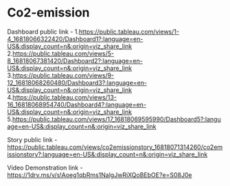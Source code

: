 # Co2-emission


Dashboard public link - 1.https://public.tableau.com/views/1-4_16818066322420/Dashboard1?:language=en-US&:display_count=n&:origin=viz_share_link                                                 2.https://public.tableau.com/views/5-8_16818067381420/Dashboard2?:language=en-US&:display_count=n&:origin=viz_share_link                                                 3.https://public.tableau.com/views/9-12_16818068260480/Dashboard3?:language=en-US&:display_count=n&:origin=viz_share_link                                                 4.https://public.tableau.com/views/13-16_16818068954740/Dashboard4?:language=en-US&:display_count=n&:origin=viz_share_link                                               5.https://public.tableau.com/views/17_16818069595990/Dashboard5?:language=en-US&:display_count=n&:origin=viz_share_link

Story public link - https://public.tableau.com/views/co2emissionstory_16818071314260/co2emissionstory?:language=en-US&:display_count=n&:origin=viz_share_link

Video Demonstration link - https://1drv.ms/v/s!Aoeg1qbRms1NalgJwRiXQoBEbOE?e=S08J0e

